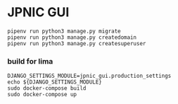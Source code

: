 # JPNIC GUI

```
pipenv run python3 manage.py migrate
pipenv run python3 manage.py createdomain
pipenv run python3 manage.py createsuperuser
```

### build for lima

```
DJANGO_SETTINGS_MODULE=jpnic_gui.production_settings
echo ${DJANGO_SETTINGS_MODULE}
sudo docker-compose build
sudo docker-compose up
```